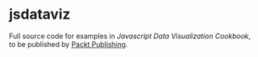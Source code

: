 jsdataviz
=========

Full source code for examples in _Javascript Data Visualization Cookbook_, to be published by [Packt Publishing](http://packtpub.com).
